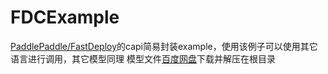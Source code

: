 # FDCExample
[PaddlePaddle/FastDeploy](https://github.com/PaddlePaddle/FastDeploy)的capi简易封装example，使用该例子可以使用其它语言进行调用，其它模型同理
模型文件[百度网盘](链接：https://pan.baidu.com/s/1TuTeCc_RRGrbGoEYmqwz_A?pwd=idin)下载并解压在根目录